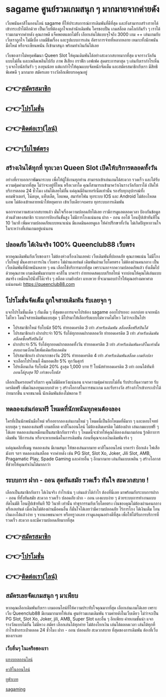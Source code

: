 <h1>sagame ศูนย์รวมเกมสนุก ๆ มากมายจากค่ายดัง</h1>

เว็บพนันคาสิโนออนไลน์ sagame ที่ให้ประสบการณ์การเดิมพันที่ดีที่สุด และยังสามารถสร้างรายได้เข้ากระเป๋าได้อีกด้วย เป็นเว็บที่ต้องถูกใจเหล่านักเดิมพัน ใครชอบปั่น เกมสล็อต กดไลก์กันรัว ๆ เราได้รวมเกมจากค่ายดัง คุณภาพดี แจ็คพอตแตกไม่ยั้ง เลือกเล่นได้แบบจุใจถึง 3000 เกม ++ เล่นเกมกับเว็บเราถูกใจ ไม่มีเบื่อ เกมมีธีมเรื่อง และรูปแบบการเล่น อัตราการจ่ายที่หลากหลาย เหมาะทั้งนักพนันมือใหม่ หรือจะเซียนพนัน ก็เข้ามาสนุก พร้อมทำเงินกันได้เลย

เว็บของเราไม่หยุดพัฒนา Queen Slot ให้คุณเดิมพันได้อย่างสะดวกสบายมากที่สุด แจกรางวัลกันแบบไม่อั้น และเพลิดเพลินไปกับ ภาพ สีเสียง กราฟิก เอฟเฟค สุดตระการตาสุด ๆ เล่นกับเรากำไรเห็น ๆ แจกโบนัสกันรัว ๆ ลงทุนน้อย แต่แกกำไรให้คุณแบบจัดหนักจัดเต็ม และสมัครสมาชิกกับเรา มีสิทธิพิเศษดี ๆ มากมาย สมัครเลย รางวัลอีกเพียบรอคุณอยู่

<h2>👉👉<a href="https://queenclub88.com/?register=true">สมัครสมาชิก</a></h2>
<h2>👉👉<a href="https://queenclub88.com/promotion">โปรโมชั่น</a></h2>
<h2>👉👉<a href="https://lin.ee/HrGLhgB">ติดต่อเรา(ไลน์)</a></h2>
<h2>👉👉<a href="https://queenclub88.com/">เว็บไซต์ตรง</a></h2>

<h2>สร้างเงินได้ทุกที่ ทุกเวลา Queen Slot เปิดให้บริการตลอดทั้งวัน</h2>

อย่างที่เราบอกเราพัฒนาระบบ เพื่อให้ผู้ใช้งานทุกท่าน สามารถเข้าเล่นเกมได้สะดวก รวดเร็ว และได้รับความคุ้มค่ามากที่สุด ไม่ว่าจะอยู่ที่ไหน หรือเวลาใด คุณก็สามารถเข้ามาคว้าเงินรางวัลกับเราได้ เปิดให้บริการตลอด 24 ชั่วโมง เล่นได้เลยไม่อั้น แค่คุณมีอินเทอร์เน็ตเท่านั้น รองรับทุกอุปกรณ์ทั้ง คอมพิวเตอร์, โน๊ตบุค, แท็บเล็ต, ไอแพด, สมาร์ทโฟน ทุกระบบ IOS และ Android ไม่ต้องโหลดแอพ ไม่ต้องเข้าหลายหน้าให้หยุดยาก เข้าเว็บเดียวจบครบ ทุกระบบการเดิมพัน

นอกจากความสะดวกสบายแล้ว มั่นใจเรื่องความปลอดภัยได้เลย เรามีการดูแลตลอดเวลา ป้องกันข้อมูลส่วนตัวของสมาชิก ระบบการป้องกันขั้นสูง ไม่มีการโกงแน่นอน ฝาก - ถอน ออโต้ โอนปุ๊ปเข้าทันทีใน 10 วินาที เพิ่มความปลอดภัยแบบหนาแน่น มีแอดมินคอยดูแล ให้คำปรึกษาทั้งวัน ไม่เกิดปัญหากวนใจในระหว่างที่เล่นเกมอยู่แน่นอน 

<h2>ปลอดภัย ได้เงินจริง 100% Queenclub88 เว็บตรง</h2>

หากคุณเดิมพันกับเว็บของเรา ไม่ต้องห่วงเรื่องเงินเลยค่ะ เว็บเดิมพันที่ปลอดภัย คุณภาพแน่น ไม่มีโกง เว็บใหญ่ มั่นคงทางการเงิน เว็บตรง ไม่ผ่านเอเย่นต์ เดิมพันผ่านเว็บโดยตรง ไม่ต้องผ่านคนกลาง เป็นเว็บเดิมพันที่นักพนันหลาย ๆ คน เลือกใช้บริการมากที่สุด เพราะนอกจากความปลอดภัยแล้ว ยังเต็มไปด้วยคุณภาพ เกมเดิมพันมากมาย คาสิโน บาคาร่า ถ่ายทอดสดแบบเรียลไทม์ จากบ่อนให้คุณได้เล่นแบบสมจริง เหมือนไปนั่งที่โต๊ะจริง ๆ สล็อต เกมยิงปลา แทงหวย ที่จะมามอบกำไรให้คุณอย่างมหาศาลแน่นอนค่ะ 
https://queenclub88.com

<h2>โปรโมชั่นจัดเต็ม ถูกใจสายเดิมพัน รับเลยจุก ๆ</h2>

แจกโปรโมชั่นเด็ด ๆ กันเต็ม ๆ ที่สุดของการแจกโปรต้อง sagame ออกโปรเยอะ ออกบ่อย แจกหนักไม่ไหว โดนใจสายเดิมพันแบบสุด ๆ มีโปรมาให้เลือกรับแบบไม่หวาดไม่ไหว ไม่ว่าจะเป็นโปร 

- โปรสมาชิกใหม่ รับโบนัส 50% ทำยอดเครดิต 3 เท่า *สำหรับเดิมพัน สล็อตซื้อฟรีสปินได้*
- โปรสมาชิกเก่า ฝากประจำ 10% รับได้ทุกยอดฝากตลอดวัย ทำยอดเครดิต 3 เท่า *สำหรับเดิมพัน สล็อตซื้อฟรีสปินได้*
- ฝากประจำ 5% รับได้ทุกยอดฝากตลอดทั้งวัน ทำยอดเครดิต 3 เท่า *สำหรับเดิมพันคาสิโนเท่านั้น สอบถามเงื่อนไขเพิ่มเดิมกับแอดมิน*
- โปรสมาชิกเก่า ฝากแรกของวัน 20% ทำยอดเครดิต 4 เท่า *สำหรับเดิมพันสล็อต เกมยิงปลา*
- จะเลือกโปรไหนก็ คืนยอดเสีย 5% ทุกวันศุกร์
- โปรเดือนเกิด รับโบนัส 20% สูงสุด 1,000 บาท !! โบนัสทำยอดเครดิต 3 เท่า ถอนได้ทันที *ถอนได้สูงสุด 10 เท่าของโบนัส*

เลือกเป็นครอบครัวกับเรา คุณไม่มีผิดหวังแน่นอน แจกความคุ้มค่าแบบไม่อั้น รับประกันความรวย รับเครดิตฟรี เพิ่มเงินลงทุนแบบกล้วย ๆ สร้างโอกาสในการชนะเกม และรับรางวัล สร้างกำไรเข้ากระเป๋าได้ง่ายมากขึ้น แจกขนาดนี้ นักเดิมพันต้องไม่พลาด !!

<h2>ทดลองเล่นก่อนฟรี โหมดที่นักพนันทุกคนต้องลอง</h2>

ใครที่เป็นนักพนันมือใหม่ หรืออยากลองเล่นเกมใหม่ ๆ โหมดนี้เป็นอีกโหมดที่ดีมาก ๆ  และตอบโจทย์แบบสุด ๆ ทดลองเล่นฟรี เกมสล็อต คาสิโนออนไลน์ ไม่ต้องเติมเครดิต ไม่ต้องฝาก เล่นเกมแบบฟรี ๆ ได้เลย ทดลองเล่นเหมือนเป็นสมาชิกกับเราจริง ๆ โหมดนี้จะช่วยให้คุณได้ลองเล่นเกมก่อน รู้กติกาการเดิมพัน วิธีการเล่น หรือจะหาเทคนิคในการเดิมพัน ก่อนที่คุณจะลงเงินเดิมพันจริง ๆ 

แค่คุณคลิกที่เมนู ทดลองเล่น มีเกมสนุก ให้ของเล่นมากมาย คาสิโนออนไลน์ บาคาร่า ป๊อกเด้ง ไพ่เสือมังกร ฯลฯ ทดลองเล่นสล็อต จากค่ายดัง เช่น PG Slot, Slot Xo, Joker, Jili Slot, AMB, Pragamatic Play, Spade Gaming และค่ายอื่น ๆ อีกมากมาย เล่นกันแบบเพลิน ๆ สร้างโอกาสที่ช่วยให้คุณทำเงินได้มากกว่า 

<h2>ระบบการ ฝาก - ถอน สุดทันสมัย รวดเร็ว ทันใจ สะดวกสบาย !</h2>

เลือกเป็นสมาชิกกับเรา ได้เงินจริง กำไรเน้น ๆ เล่นแล้วได้กำไร ต้องที่นี่เลย มาพร้อมกับระบบการฝาก - ถอน ที่ทั้งทันสมัย สะดวก รวดเร็ว ปลอดภัย ฝาก - ถอน เองแบบง่าย ๆ ด้วยระบบการทำงานแบบอัตโนมัติ โอนปุ๊ปเข้าทันที 10 วินาที เท่านั้น ทำธุรกรรมกับเว็บโดยตรง เงินของคุณไม่ต้องผ่านคนกลาง หรือเอเย่นต์ เมื่อเงินไม่ต้องผ่านมือคนอื่น ก็มั่นใจได้เลยว่ามีความปลอดภัย ไร้การโกง ได้เงินเต็ม โอนเงินเองได้แล้วง่าย ๆ จากแอพธนาคาร หรือทรูวอเลท เราดูแลคุณอย่างดีที่สุด เพื่อให้ได้รับการบริการที่รวดเร็ว สะดวก และมีความปลอดภัยมากที่สุด 

<h2>👉👉<a href="https://queenclub88.com/?register=true">สมัครสมาชิก</a></h2>
<h2>👉👉<a href="https://queenclub88.com/promotion">โปรโมชั่น</a></h2>
<h2>👉👉<a href="https://lin.ee/HrGLhgB">ติดต่อเรา(ไลน์)</a></h2>

<h2>สมัครเลยจัดเกมสนุก ๆ มาเพียบ</h2>

หากคุณเลือกเดิมพันกับเรา เกมออนไลน์ที่ให้ความประทับใจคุณมากที่สุด เลือกเล่นเกมได้เลย เพราะเว็บ Queenclub88 มีเกมมากมายให้เล่น ศูนย์รวมเกมเดิมพัน รวมค่ายดังในเว็บเดียว ไม่ว่าจะเป็น PG Slot, Slot Xo, Joker, jili, AMB, Super Slot  และอื่น ๆ อีกเพียบ ค่ายเกมชั้นนำ แจกรางวัลแบบไม่อั้น ไม่มีหวง สมัคร เลือกเล่นได้ทุกค่าย ไม่ต้องโยกเงิน เล่นได้ตลอดเวลา เล่นได้ทุกที่ กำไรเข้ากระเป๋าตลอด 24 ชั่วโมง ฝาก - ถอน ปลอดภัย สะดวกสบาย ที่สุดของการเดิมพัน ต้องที่เว็บของเราเลย 


<h3>เว็บอื่นๆ ในเครือของเรา</h3>

<a href="https://ufascbx.com/">แทงบอลออนไลน์</a>

<a href="https://www.casinoroyale888.info/">คาสิโนออนไลน์</a>

<a href="https://ufabet888.live/">ยูฟ่าเบท</a>

<a href="https://sa-game24h.com/">sagaming</a>
